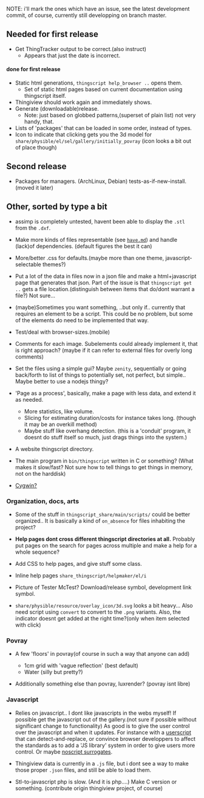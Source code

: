 NOTE: i'll mark the ones which have an issue, see the latest development commit,
of course, currently still developping on branch master.

## Needed for first release
* Get ThingTracker output to be correct.(also instruct)
  + Appears that just the date is incorrect.
   
#### done for first release
* Static html generations, `thingscript help_browser ..` opens them.
  + Set of static html pages based on current documentation using thingscript itself.
* Thingiview should work again and immediately shows.
* Generate (downloadable)release.
  + Note: just based on globbed patterns,(superset of plain list) not very handy, that. 
* Lists of 'packages' that can be loaded in some order, instead of types.
* Icon to indicate that clicking gets you the 3d model for
  `share/physible/el/sel/gallery/initially_povray` (icon looks a bit out of place though)

## Second release
* Packages for managers. (ArchLinux, Debian) tests-as-if-new-install.(moved it later)

## Other, sorted by type a bit

* assimp is completely untested, havent been able to display the `.stl` from the `.dxf`.

* Make more kinds of files representable 
  (see [`have.md`](have.md)) 
  and handle (lack)of dependencies. (default figures the best it can)

* More/better .css for defaults.(maybe more than one theme, javascript-selectable themes?)

* Put a lot of the data in files now in a json file and make a 
  html+javascript page that generates that json. Part of the issue is that
  `thingscript get ..` gets a file location.(distinguish between items that do/dont
      warrant a file?) Not sure...

* (maybe)Sometimes you want something, ..but only if.. currently that requires an
  element to be a script. This could be no problem, but some of the elements do need
  to be implemented that way.

* Test/deal with browser-sizes.(mobile)

* Comments for each image.
  Subelements could already implement it, that is right approach?
  (maybe if it can refer to external files for overly long comments)

* Set the files using a simple gui? 
  Maybe `zenity`, sequentially or going back/forth to list of things to potentially set,
  not perfect, but simple..
  Maybe better to use a nodejs thingy?

* 'Page as a process', basically, make a page with less data, and extend it as needed.
  + More statistics, like volume.
  + Slicing for estimating duration/costs for instance takes long.
    (though it may be an overkill method)
  + Maybe stuff like overhang detection.
    (this is a 'conduit' program, it doesnt do stuff itself so much, just drags
     things into the system.)

* A website thingscript directory.

* The main program in `bin/thingscript` written in C or something?
  (What makes it slow/fast? Not sure how to tell things to get things in memory,
   not on the harddisk)

* [Cygwin?](http://cygwin.com/)

### Organization, docs, arts
* Some of the stuff in `thingscript_share/main/scripts/` could be better organized..
  It is basically a kind of `on_absence` for files inhabiting the project?

* **Help pages dont cross different thingscript directories at all.**
  Probably put pages on the search for pages across multiple and make a help for
  a whole sequence?

* Add CSS to help pages, and give stuff some class.

* Inline help pages `share_thingscript/helpmaker/el/i`

* Picture of Tester McTest? Download/release symbol, development link symbol.

* `share/physible/resource/overlay_icon/3d.svg` looks a bit heavy...
  Also need script using `convert` to convert to the `.png` variants. Also, the
  indicator doesnt get added at the right time?(only when item selected with click)

### Povray
* A few 'floors' in povray(of course in such a way that anyone can add)
  + 1cm grid with 'vague reflection' (best default)
  + Water (silly but pretty?)

* Additionally something else than povray, luxrender? (povray isnt libre)

### Javascript

* Relies on javascript.. I dont like javascripts in the webs myself! If possible
  get the javascript out of the gallery.(not sure if possible without significant 
  change to functionality) As good is to 
  give the user control over the javascript and when it updates. For instance
  with a [userscript](http://userscript.org/) that can detect-and-replace, or
  convince browser developpers to affect the standards as to add a 'JS library'
  system in order to give users more control. Or maybe 
  [noscript surrogates](http://hackademix.net/2011/09/29/script-surrogates-quick-reference/).

* Thingiview data is currently in a `.js` file, but i dont see a way to make those
  proper `.json` files, and still be able to load them.

* Stl-to-javascript php is slow. (And it is php....) Make C version or something.
  (contribute origin thingiview project, of course)
